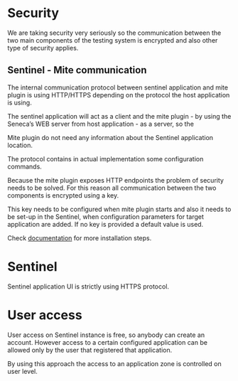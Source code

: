 # Security


We are taking security very seriously so the communication between the two main components of the testing system is encrypted and also other type of security applies.

## Sentinel - Mite communication

The internal communication protocol between sentinel application and mite plugin is using HTTP/HTTPS depending on the protocol the host application is using.

The sentinel application will act as a client and the mite plugin - by using the Seneca’s WEB server from host application - as a server, so the

Mite plugin do not need any information about the Sentinel application location.

The protocol contains in actual implementation some configuration commands.

Because the mite plugin exposes HTTP endpoints the problem of security needs to be solved. For this reason all communication between the two components is encrypted using a key.

This key needs to be configured when mite plugin starts and also it needs to be set-up in the Sentinel, when configuration parameters for target application are added.
If no key is provided a default value is used.

Check [documentation](./install-mite.md) for more installation steps.

# Sentinel

Sentinel application UI is strictly using HTTPS protocol.

# User access

User access on Sentinel instance is free, so anybody can create an account. However access to a certain configured application can be allowed only by the user that registered that application.

By using this approach the access to an application zone is controlled on user level.